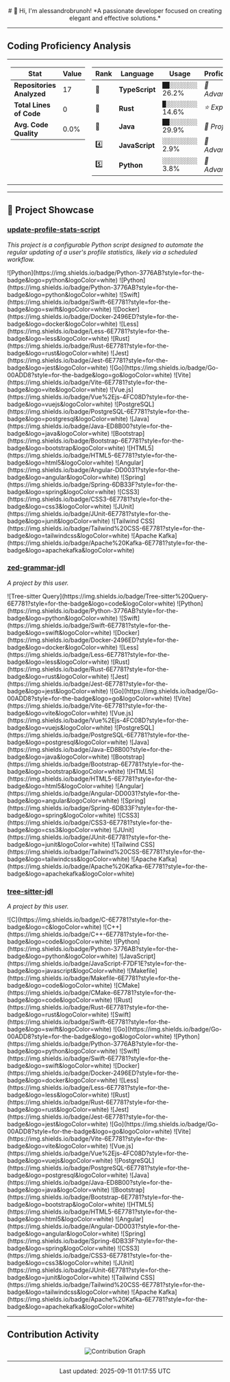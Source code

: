 <div align="center">
# 👋 Hi, I'm alessandrobrunoh!
*A passionate developer focused on creating elegant and effective solutions.*
</div>

---

## Coding Proficiency Analysis

<table>
<tr>
<td width="40%" valign="top">

| Stat | Value |
|---|---|
| **Repositories Analyzed** | 17 |
| **Total Lines of Code** | 0 |
| **Avg. Code Quality** | 0.0% |


</td>
<td width="60%" valign="top">

| Rank | Language | Usage | Proficiency |
|---|---|---|---|
| 🥇 | **TypeScript** | `██░░░░░░░░` 26.2% | *🚀 Advanced* |
| 🥈 | **Rust** | `█░░░░░░░░░` 14.6% | *⭐ Expert* |
| 🥉 | **Java** | `██░░░░░░░░` 29.9% | *🎯 Proficient* |
| 4️⃣ | **JavaScript** | `░░░░░░░░░░` 2.9% | *🚀 Advanced* |
| 5️⃣ | **Python** | `░░░░░░░░░░` 3.8% | *🚀 Advanced* |


</td>
</tr>
</table>


---

## 🚀 Project Showcase

### [update-profile-stats-script](https://github.com/alessandrobrunoh/update-profile-stats-script)
*This project is a configurable Python script designed to automate the regular updating of a user's profile statistics, likely via a scheduled workflow.*

<p>![Python](https://img.shields.io/badge/Python-3776AB?style=for-the-badge&logo=python&logoColor=white) ![Python](https://img.shields.io/badge/Python-3776AB?style=for-the-badge&logo=python&logoColor=white) ![Swift](https://img.shields.io/badge/Swift-6E7781?style=for-the-badge&logo=swift&logoColor=white) ![Docker](https://img.shields.io/badge/Docker-2496ED?style=for-the-badge&logo=docker&logoColor=white) ![Less](https://img.shields.io/badge/Less-6E7781?style=for-the-badge&logo=less&logoColor=white) ![Rust](https://img.shields.io/badge/Rust-6E7781?style=for-the-badge&logo=rust&logoColor=white) ![Jest](https://img.shields.io/badge/Jest-6E7781?style=for-the-badge&logo=jest&logoColor=white) ![Go](https://img.shields.io/badge/Go-00ADD8?style=for-the-badge&logo=go&logoColor=white) ![Vite](https://img.shields.io/badge/Vite-6E7781?style=for-the-badge&logo=vite&logoColor=white) ![Vue.js](https://img.shields.io/badge/Vue%2Ejs-4FC08D?style=for-the-badge&logo=vuejs&logoColor=white) ![PostgreSQL](https://img.shields.io/badge/PostgreSQL-6E7781?style=for-the-badge&logo=postgresql&logoColor=white) ![Java](https://img.shields.io/badge/Java-ED8B00?style=for-the-badge&logo=java&logoColor=white) ![Bootstrap](https://img.shields.io/badge/Bootstrap-6E7781?style=for-the-badge&logo=bootstrap&logoColor=white) ![HTML5](https://img.shields.io/badge/HTML5-6E7781?style=for-the-badge&logo=html5&logoColor=white) ![Angular](https://img.shields.io/badge/Angular-DD0031?style=for-the-badge&logo=angular&logoColor=white) ![Spring](https://img.shields.io/badge/Spring-6DB33F?style=for-the-badge&logo=spring&logoColor=white) ![CSS3](https://img.shields.io/badge/CSS3-6E7781?style=for-the-badge&logo=css3&logoColor=white) ![JUnit](https://img.shields.io/badge/JUnit-6E7781?style=for-the-badge&logo=junit&logoColor=white) ![Tailwind CSS](https://img.shields.io/badge/Tailwind%20CSS-6E7781?style=for-the-badge&logo=tailwindcss&logoColor=white) ![Apache Kafka](https://img.shields.io/badge/Apache%20Kafka-6E7781?style=for-the-badge&logo=apachekafka&logoColor=white) </p>

### [zed-grammar-jdl](https://github.com/alessandrobrunoh/zed-grammar-jdl)
*A project by this user.*

<p>![Tree-sitter Query](https://img.shields.io/badge/Tree-sitter%20Query-6E7781?style=for-the-badge&logo=code&logoColor=white) ![Python](https://img.shields.io/badge/Python-3776AB?style=for-the-badge&logo=python&logoColor=white) ![Swift](https://img.shields.io/badge/Swift-6E7781?style=for-the-badge&logo=swift&logoColor=white) ![Docker](https://img.shields.io/badge/Docker-2496ED?style=for-the-badge&logo=docker&logoColor=white) ![Less](https://img.shields.io/badge/Less-6E7781?style=for-the-badge&logo=less&logoColor=white) ![Rust](https://img.shields.io/badge/Rust-6E7781?style=for-the-badge&logo=rust&logoColor=white) ![Jest](https://img.shields.io/badge/Jest-6E7781?style=for-the-badge&logo=jest&logoColor=white) ![Go](https://img.shields.io/badge/Go-00ADD8?style=for-the-badge&logo=go&logoColor=white) ![Vite](https://img.shields.io/badge/Vite-6E7781?style=for-the-badge&logo=vite&logoColor=white) ![Vue.js](https://img.shields.io/badge/Vue%2Ejs-4FC08D?style=for-the-badge&logo=vuejs&logoColor=white) ![PostgreSQL](https://img.shields.io/badge/PostgreSQL-6E7781?style=for-the-badge&logo=postgresql&logoColor=white) ![Java](https://img.shields.io/badge/Java-ED8B00?style=for-the-badge&logo=java&logoColor=white) ![Bootstrap](https://img.shields.io/badge/Bootstrap-6E7781?style=for-the-badge&logo=bootstrap&logoColor=white) ![HTML5](https://img.shields.io/badge/HTML5-6E7781?style=for-the-badge&logo=html5&logoColor=white) ![Angular](https://img.shields.io/badge/Angular-DD0031?style=for-the-badge&logo=angular&logoColor=white) ![Spring](https://img.shields.io/badge/Spring-6DB33F?style=for-the-badge&logo=spring&logoColor=white) ![CSS3](https://img.shields.io/badge/CSS3-6E7781?style=for-the-badge&logo=css3&logoColor=white) ![JUnit](https://img.shields.io/badge/JUnit-6E7781?style=for-the-badge&logo=junit&logoColor=white) ![Tailwind CSS](https://img.shields.io/badge/Tailwind%20CSS-6E7781?style=for-the-badge&logo=tailwindcss&logoColor=white) ![Apache Kafka](https://img.shields.io/badge/Apache%20Kafka-6E7781?style=for-the-badge&logo=apachekafka&logoColor=white) </p>

### [tree-sitter-jdl](https://github.com/alessandrobrunoh/tree-sitter-jdl)
*A project by this user.*

<p>![C](https://img.shields.io/badge/C-6E7781?style=for-the-badge&logo=c&logoColor=white) ![C++](https://img.shields.io/badge/C++-6E7781?style=for-the-badge&logo=code&logoColor=white) ![Python](https://img.shields.io/badge/Python-3776AB?style=for-the-badge&logo=python&logoColor=white) ![JavaScript](https://img.shields.io/badge/JavaScript-F7DF1E?style=for-the-badge&logo=javascript&logoColor=white) ![Makefile](https://img.shields.io/badge/Makefile-6E7781?style=for-the-badge&logo=code&logoColor=white) ![CMake](https://img.shields.io/badge/CMake-6E7781?style=for-the-badge&logo=code&logoColor=white) ![Rust](https://img.shields.io/badge/Rust-6E7781?style=for-the-badge&logo=rust&logoColor=white) ![Swift](https://img.shields.io/badge/Swift-6E7781?style=for-the-badge&logo=swift&logoColor=white) ![Go](https://img.shields.io/badge/Go-00ADD8?style=for-the-badge&logo=go&logoColor=white) ![Python](https://img.shields.io/badge/Python-3776AB?style=for-the-badge&logo=python&logoColor=white) ![Swift](https://img.shields.io/badge/Swift-6E7781?style=for-the-badge&logo=swift&logoColor=white) ![Docker](https://img.shields.io/badge/Docker-2496ED?style=for-the-badge&logo=docker&logoColor=white) ![Less](https://img.shields.io/badge/Less-6E7781?style=for-the-badge&logo=less&logoColor=white) ![Rust](https://img.shields.io/badge/Rust-6E7781?style=for-the-badge&logo=rust&logoColor=white) ![Jest](https://img.shields.io/badge/Jest-6E7781?style=for-the-badge&logo=jest&logoColor=white) ![Go](https://img.shields.io/badge/Go-00ADD8?style=for-the-badge&logo=go&logoColor=white) ![Vite](https://img.shields.io/badge/Vite-6E7781?style=for-the-badge&logo=vite&logoColor=white) ![Vue.js](https://img.shields.io/badge/Vue%2Ejs-4FC08D?style=for-the-badge&logo=vuejs&logoColor=white) ![PostgreSQL](https://img.shields.io/badge/PostgreSQL-6E7781?style=for-the-badge&logo=postgresql&logoColor=white) ![Java](https://img.shields.io/badge/Java-ED8B00?style=for-the-badge&logo=java&logoColor=white) ![Bootstrap](https://img.shields.io/badge/Bootstrap-6E7781?style=for-the-badge&logo=bootstrap&logoColor=white) ![HTML5](https://img.shields.io/badge/HTML5-6E7781?style=for-the-badge&logo=html5&logoColor=white) ![Angular](https://img.shields.io/badge/Angular-DD0031?style=for-the-badge&logo=angular&logoColor=white) ![Spring](https://img.shields.io/badge/Spring-6DB33F?style=for-the-badge&logo=spring&logoColor=white) ![CSS3](https://img.shields.io/badge/CSS3-6E7781?style=for-the-badge&logo=css3&logoColor=white) ![JUnit](https://img.shields.io/badge/JUnit-6E7781?style=for-the-badge&logo=junit&logoColor=white) ![Tailwind CSS](https://img.shields.io/badge/Tailwind%20CSS-6E7781?style=for-the-badge&logo=tailwindcss&logoColor=white) ![Apache Kafka](https://img.shields.io/badge/Apache%20Kafka-6E7781?style=for-the-badge&logo=apachekafka&logoColor=white) </p>



---

## Contribution Activity
<div align="center">
  <img src="contribution_graph.svg" alt="Contribution Graph" />
</div>


---

<div align="center">
<p>Last updated: 2025-09-11 01:17:55 UTC</p>
</div>
